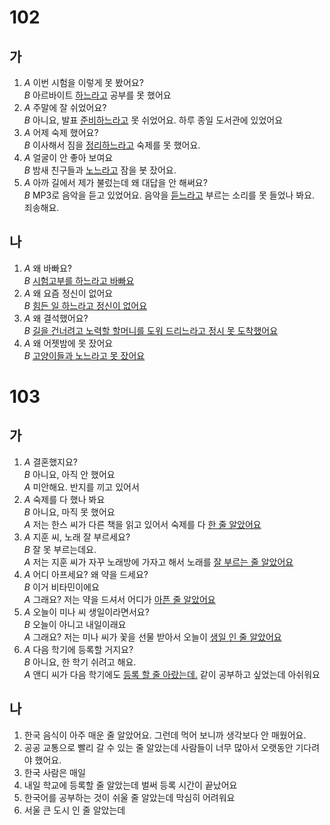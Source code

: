 # 102
## 가
1. *A* 이번 시험을 이렇게 못 봤어요?<br>
   *B* 아르바이트 <u>하느라고</u> 공부를 못 했어요
2. *A* 주말에 잘 쉬었어요?<br>
   *B* 아니요, 발표 <u>준비하느라고</u> 못 쉬었어요. 하루 종일 도서관에 있었어요
3. *A* 어제 숙제 했어요?<br>
   *B* 이사해서 짐을 <u>정리하느라고</u> 숙제를 못 했어요.
4. *A* 얼굴이 안 좋아 보여요<br>
   *B* 밤새 친구들과 <u>노느라고</u> 잠을 봇 잤어요.
5. *A* 아까 길에서 제가 불렀는데 왜 대답을 안 해써요?<br>
   *B* MP3로 음악을 듣고 있었어요. 음악을 <u>듣느라고</u> 부르는 소리를 못 들었나 봐요. 죄송해요.
## 나
1. *A* 왜 바빠요?<br>
   *B* <u>시험고부를 하느라고 바빠요</u>
2. *A* 왜 요즘 정신이 없어요<br>
   *B* <u>힘든 일 하느라고 정신이 없어요</u>
3. *A* 왜 결석했어요?<br>
   *B* <u>길을 건너려고 노력할 할머니를 도워 드리느라고 정시 못 도착했어요</u>
4. *A* 왜 어젯밤에 못 잤어요<br>
   *B* <u>고양이들과 노느라고 못 잤어요</u>

# 103
## 가
1. *A* 결혼했지요?<br>
   *B* 아니요, 아직 안 했어요<br>
   *A* 미안해요. 반지를 끼고 있어서 <u></u>
2. *A* 숙제를 다 했나 봐요<br>
   *B* 아니요, 마직 못 했어요<br>
   *A* 저는 한스 씨가 다른 책을 읽고 있어서 숙제를 다 <u>한 줄 알았어요</u>
3. *A* 지훈 씨, 노래 잘 부르세요?<br>
   *B* 잘 못 부르는데요.<br>
   *A* 저는 지훈 씨가 자꾸 노래방에 가자고 해서 노래를 <u>잘 부르는 줄 알았어요</u>
4. *A* 어디 아프세요? 왜 약을 드세요?<br>
   *B* 이거 비타민이에요<br>
   *A* 그래요? 저는 약을 드셔서 어디가 <u>아픈 줄 알았어요</u>
5. *A* 오늘이 미나 씨 생일이라면서요?<br>
   *B* 오늘이 아니고 내일이래요<br>
   *A* 그래요? 저는 미나 씨가 꽃을 선물 받아서 오늘이 <u>생일 인 줄 알았어요</u>
6. *A* 다음 학기에 등록할 거지요?<br>
   *B* 아니요, 한 학기 쉬려고 해요.<br>
   *A* 앤디 씨가 다음 학기에도 <u>등록 할 줄 아랐는데.</u> 같이 공부하고 싶었는데 아쉬워요
## 나
1. 한국 음식이 아주 매운 줄 알았어요. 그런데 먹어 보니까 생각보다 안 매웠어요.
2. 공공 교통으로 빨리 갈 수 있는 줄 알았는데 사람들이 너무 많아서 오랫동안 기다려야 했어요.
3. 한국 사람은 매일 
4. 내일 학교에 등록할 줄 알았는데 벌써 등록 시간이 끝났어요
5. 한국어를 공부하는 것이 쉬울 줄 알았는데 막심히 어려워요
6. 서울 큰 도시 인 줄 알았는데 